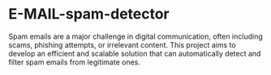 # E-MAIL-spam-detector
Spam emails are a major challenge in digital communication, often including scams, phishing attempts, or irrelevant content. This project aims to develop an efficient and scalable solution that can automatically detect and filter spam emails from legitimate ones.
